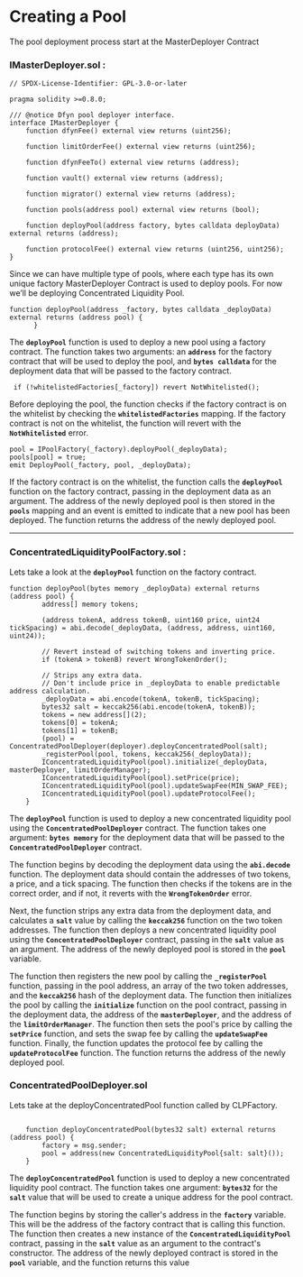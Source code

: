 # Creating a Pool

The pool deployment process start at the  MasterDeployer  Contract

### IMasterDeployer.sol  :

```solidity
// SPDX-License-Identifier: GPL-3.0-or-later

pragma solidity >=0.8.0;

/// @notice Dfyn pool deployer interface.
interface IMasterDeployer {
    function dfynFee() external view returns (uint256);

    function limitOrderFee() external view returns (uint256);

    function dfynFeeTo() external view returns (address);

    function vault() external view returns (address);

    function migrator() external view returns (address);

    function pools(address pool) external view returns (bool);

    function deployPool(address factory, bytes calldata deployData) external returns (address);

    function protocolFee() external view returns (uint256, uint256);
}
```

Since we can have multiple type of pools, where each type has its own unique factory MasterDeployer Contract is used to deploy pools.
For now we’ll be deploying Concentrated Liquidity Pool.

```solidity
function deployPool(address _factory, bytes calldata _deployData) external returns (address pool) {
      }
```

The **`deployPool`** function is used to deploy a new pool using a factory contract. The function takes two arguments: an **`address`** for the factory contract that will be used to deploy the pool, and **`bytes calldata`** for the deployment data that will be passed to the factory contract.

```solidity
 if (!whitelistedFactories[_factory]) revert NotWhitelisted();
```

Before deploying the pool, the function checks if the factory contract is on the whitelist by checking the **`whitelistedFactories`** mapping. If the factory contract is not on the whitelist, the function will revert with the **`NotWhitelisted`** error.

```solidity
pool = IPoolFactory(_factory).deployPool(_deployData);
pools[pool] = true;
emit DeployPool(_factory, pool, _deployData);
```

If the factory contract is on the whitelist, the function calls the **`deployPool`** function on the factory contract, passing in the deployment data as an argument. The address of the newly deployed pool is then stored in the **`pools`** mapping and an event is emitted to indicate that a new pool has been deployed. The function returns the address of the newly deployed pool.

---

### ConcentratedLiquidityPoolFactory.sol :

Lets take a look at the  **`deployPool`** function on the factory contract.

```solidity
function deployPool(bytes memory _deployData) external returns (address pool) {
        address[] memory tokens;

        (address tokenA, address tokenB, uint160 price, uint24 tickSpacing) = abi.decode(_deployData, (address, address, uint160, uint24));

        // Revert instead of switching tokens and inverting price.
        if (tokenA > tokenB) revert WrongTokenOrder();

        // Strips any extra data.
        // Don't include price in _deployData to enable predictable address calculation.
        _deployData = abi.encode(tokenA, tokenB, tickSpacing);
        bytes32 salt = keccak256(abi.encode(tokenA, tokenB));
        tokens = new address[](2);
        tokens[0] = tokenA;
        tokens[1] = tokenB;
        (pool) = ConcentratedPoolDeployer(deployer).deployConcentratedPool(salt);
        _registerPool(pool, tokens, keccak256(_deployData));
        IConcentratedLiquidityPool(pool).initialize(_deployData, masterDeployer, limitOrderManager);
        IConcentratedLiquidityPool(pool).setPrice(price);
        IConcentratedLiquidityPool(pool).updateSwapFee(MIN_SWAP_FEE);
        IConcentratedLiquidityPool(pool).updateProtocolFee();
    }

```

The **`deployPool`** function is used to deploy a new concentrated liquidity pool using the **`ConcentratedPoolDeployer`** contract. The function takes one argument: **`bytes memory`** for the deployment data that will be passed to the **`ConcentratedPoolDeployer`** contract.

The function begins by decoding the deployment data using the **`abi.decode`** function. The deployment data should contain the addresses of two tokens, a price, and a tick spacing. The function then checks if the tokens are in the correct order, and if not, it reverts with the **`WrongTokenOrder`** error.

Next, the function strips any extra data from the deployment data, and calculates a **`salt`** value by calling the **`keccak256`** function on the two token addresses. The function then deploys a new concentrated liquidity pool using the **`ConcentratedPoolDeployer`** contract, passing in the **`salt`** value as an argument. The address of the newly deployed pool is stored in the **`pool`** variable.

The function then registers the new pool by calling the **`_registerPool`** function, passing in the pool address, an array of the two token addresses, and the **`keccak256`** hash of the deployment data. The function then initializes the pool by calling the **`initialize`** function on the pool contract, passing in the deployment data, the address of the **`masterDeployer`**, and the address of the **`limitOrderManager`**. The function then sets the pool's price by calling the **`setPrice`** function, and sets the swap fee by calling the **`updateSwapFee`** function. Finally, the function updates the protocol fee by calling the **`updateProtocolFee`** function. The function returns the address of the newly deployed pool.

### ConcentratedPoolDeployer.sol

Lets take at the deployConcentratedPool function called by CLPFactory.

```solidity

    function deployConcentratedPool(bytes32 salt) external returns (address pool) {
        factory = msg.sender;
        pool = address(new ConcentratedLiquidityPool{salt: salt}());
    }
```

The **`deployConcentratedPool`** function is used to deploy a new concentrated liquidity pool contract. The function takes one argument: **`bytes32`** for the **`salt`** value that will be used to create a unique address for the pool contract.

The function begins by storing the caller's address in the **`factory`** variable. This will be the address of the factory contract that is calling this function. The function then creates a new instance of the **`ConcentratedLiquidityPool`** contract, passing in the **`salt`** value as an argument to the contract's constructor. The address of the newly deployed contract is stored in the **`pool`** variable, and the function returns this value